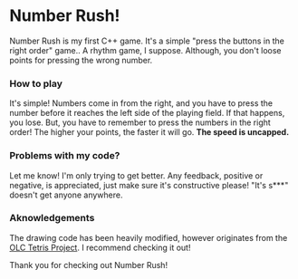 # Number Rush!
Number Rush is my first C++ game. It's a simple "press the buttons in the right order" game.. A rhythm game, I suppose. Although, you don't loose points for pressing the wrong number.

### How to play
It's simple! Numbers come in from the right, and you have to press the number before it reaches the left side of the playing field. If that happens, you lose.
But, you have to remember to press the numbers in the right order!
The higher your points, the faster it will go. **The speed is uncapped.**

### Problems with my code?
Let me know! I'm only trying to get better. Any feedback, positive or negative, is appreciated, just make sure it's constructive please! "It's s***" doesn't get anyone anywhere.

### Aknowledgements
The drawing code has been heavily modified, however originates from the [OLC Tetris Project](https://github.com/OneLoneCoder/videos/blob/master/OneLoneCoder_Tetris.cpp). I recommend checking it out!

Thank you for checking out Number Rush!
